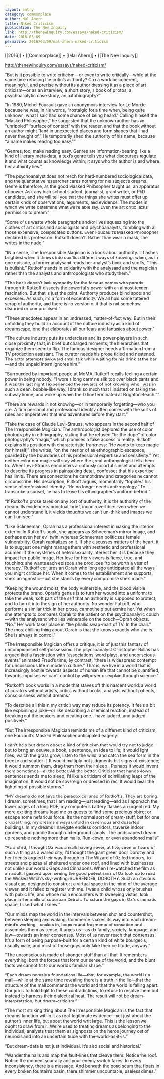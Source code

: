 ```yaml
---
layout: entry
category: commonplace
author: Mal Ahern
title: Naked Criticism
publication: The New Inquiry
link: http://thenewinquiry.com/essays/naked-criticism/
date: 2016-03-09
permalink: 2016/03/09/mal-ahern-naked-criticism
---
```


[[2016]] • [[Commonplace]] • [[Mal Ahern]] • [[The New Inquiry]]

http://thenewinquiry.com/essays/naked-criticism/

“But is it possible to write criticism—or even to write critically—while at the same time refusing the critic’s authority? Can a work be coherent, meaningful, and precise without its author dressing it as a piece of art criticism—or as an interview, a short story, a book of photos, a psychoanalytic case study, an autobiography?”

“In 1980, Michel Foucault gave an anonymous interview for Le Monde because he was, in his words, “nostalgic for a time when, being quite unknown, what I said had some chance of being heard.” Calling himself the “Masked Philosopher,” he suggested that the unknown author has an “unrippled” “surface of contact” with the reader, and that the book without an author might “land in unexpected places and form shapes that I had never thought of.” He temporarily shed the authority of his name, because “a name makes reading too easy.””

“Genres, too, make reading easy. Genres are information-bearing: like a kind of literary meta-data, a text’s genre tells you what discourses regulate it and what counts as knowledge within; it says who the author is and where her authority lies.”

“The psychoanalyst does not reach for hard-numbered sociological data, and the quantitative researcher cares nothing for his subject’s dreams. Genre is therefore, as the good Masked Philosopher taught us, an apparatus of power. Ask any high school student, journalist, grant writer, or PhD candidate, and she will tell you that the things she writes must offer up certain kinds of observations, arguments, and evidence. The modes in which we write determine what we’re able say. Even the art critic lacks permission to dream.”

“Some of us waste whole paragraphs and/or lives squeezing into the clothes of art critics and sociologists and psychoanalysts, fumbling with all those expensive, complicated buttons. Even Foucault’s Masked Philosopher declared his profession. Rutkoff doesn’t. Rather than wear a mask, she writes in the nude.”

“IN a sense, The Irresponsible Magician is a book about authority. It flashes brightest when it throws into conflict different ways of knowing: when, as in one episode, a former analysand reads her analyst’s book and scoffs, “This is bullshit.” Rutkoff stands in solidarity with the analysand and the magician rather than the analysts and anthropologists who study them.”

“The book doesn’t lack sympathy for the famous names who parade through it: Rutkoff dissects the powerful’s power with an almost tender fascination. But that is just the point. Authority produces blind spots and excesses. As such, it’s a form of eccentricity. We all hold some tattered scrap of authority, and there is no version of it that is not somehow distorted or compromised.”

“These anecdotes appear in an undressed, matter-of-fact way. But in their unfolding they build an account of the culture industry as a kind of dreamscape, one that elaborates all our fears and fantasies about power.”

“The culture industry puts its underclass and its power-players in such close proximity that, in brief but charged moments, the hierarchies that organize them seem to flip. The famous designer needs affirmation from a TV production assistant. The curator needs his prose tidied and neatened. The actor attempts awkward small talk while waiting for his drink at the bar—and the unpaid intern ignores him.”

“Surrounded by important people at MoMA, Rutkoff recalls feeling a certain power in being nobody. “I wore a long carmine silk top over black pants and it was the last night I experienced the rewards of not knowing who I was in such a clean, bubble-like way. I drank so much that I insisted on taking the subway home, and woke up when the D line terminated at Brighton Beach.””

“There are rewards in not knowing—or in temporarily forgetting—who you are. A firm personal and professional identity often comes with the sorts of rules and imperatives that end adventures before they start.”

“Take the case of Claude Levi-Strauss, who appears in the second half of The Irresponsible Magician. The anthropologist deplored the use of color photography in ethnography, stating that he refused “be the dupe” of color photography’s “magic,” which promises a false access to reality. Rutkoff explains his position with characteristic frankness: “He wants to keep magic for himself,” she writes, “on the interior of an ethnographic escapade, guarded by the boundaries of his professional expertise and sensitivity.” Yet neither color nor magic will stay where the great anthropologist tells them to. When Levi-Strauss encounters a riotously colorful sunset and attempts to describe its progress in painstaking detail, confesses that his expertise has limits. There are connections he cannot draw and categories he cannot circumscribe. His description, Rutkoff argues, momentarily “topples” his sense of professional identity. “He no longer needs anthropology.” To transcribe a sunset, he has to leave his ethnographer’s uniform behind.”

“If Rutkoff’s prose takes on any sort of authority, it is the authority of the dream. Its evidence is punctual, brief, incontrovertible: even when we cannot understand it, it yields thoughts we can’t un-think and images we can’t un-see.”

“Like Schneeman, Oprah has a professional interest in making the interior exterior. In Rutkoff’s book, she appears as Schneeman’s mirror image, and perhaps even her evil twin: whereas Schneeman politicizes female vulnerability, Oprah capitalizes on it. If she discusses matters of the heart, it is to suggest one might manage them with aesthetic and professional acumen. If the mysteries of heterosexuality interest her, it is because they impact her public image. Her love for her viewers is fierce, true, and touching: she wants each episode she produces “to be worth a year of therapy.” Rutkoff conjures an Oprah who long ago anticipated all the ways you might critique her. When it comes to the establishment she supports, she’s an agnostic—but she stands by every compromise she’s made.”

“Keeping the wound moist, the body vulnerable, and the blood visible protects the brand. Oprah’s genius is to turn her wound into a uniform: to take the weak, soft part of the self that an authority is supposed to protect, and to turn it into the sign of her authority. No wonder Rutkoff, who performs a similar trick in her prose, cannot help but admire her. Yet when she attempts to compares Oprah to the patient on the psychoanalytic couch—with the analysand who lies vulnerable on the couch—Oprah objects. “No.” Her work takes place in “the phallic swap-mart of TV. In the chair.” The most chilling thing about Oprah is that she knows exactly who she is. She is always in control.”

“The Irresponsible Magician offers a critique, it is of just this fantasy of uncompromised self-possession. The psychoanalyst Christopher Bollas has argued that a fascination with “associations, word plays, and unconscious events” animated Freud’s time; by contrast, “there is widespread contempt for unconscious life in modern culture.” That is, we live in a world that is increasingly hostile towards aspects of human life that cannot be quantified, towards impulses we can’t control by willpower or explain through science.”

“Rutkoff’s book works in a mode that staves off this nascent world: a world of curators without artists, critics without books, analysts without patients, consciousness without dreams.”

“To describe all this in my critic’s way may reduce its potency. It feels a bit like explaining a joke—or like describing a chemical reaction, instead of breaking out the beakers and creating one. I have judged, and judged positively.”

“But The Irresponsible Magician reminds me of a different kind of criticism, one Foucault’s Masked Philosopher anticipated eagerly:

I can’t help but dream about a kind of criticism that would try not to judge but to bring an oeuvre, a book, a sentence, an idea to life; it would light fires, watch the grass grow, listen to the wind, and catch the sea foam in the breeze and scatter it. It would multiply not judgments but signs of existence; it would summon them, drag them from their sleep . Perhaps it would invent them sometimes—all the better. All the better. Criticism that hands down sentences sends me to sleep; I’d like a criticism of scintillating leaps of the imagination. It would not be sovereign or dressed in red. It would bear the lightning of possible storms.”

“MY dreams do not have the paradoxical snap of Rutkoff’s. They are boring. I dream, sometimes, that I am reading—just reading—and as I approach the lower pages of a long PDF, my computer’s battery flashes an urgent red. My more exciting dreams lead me on quests to find some precious object or escape some nefarious force. It’s the normal sort of dream-stuff, but for one crucial thing: my dreams always unfold in cavernous and deserted buildings. In my dreams I navigate endless corridors, traverse indoor gardens, and paddle through underground canals. The landscapes I dream up resemble nothing more than malls. Run-down, or even abandoned malls”

“As a child, I thought Oz was a mall: having never, at five, seen or heard of such a thing as a walled city, I’d thought the giant green door Dorothy and her friends argued their way through in The Wizard of Oz led indoors, to streets and plazas all sheltered under one roof, and lined with businesses not unlike our world’s Gaps and Cinnabons. When I re-watched the film as an adult, I gasped upon seeing the good pedestrians of Oz look up to read the Wicked Witch’s sky-writing: SURRENDER, DOROTHY. Such an obvious visual cue, designed to construct a virtual space in the mind of the average viewer, and it failed to register with me. I was a child whose only brushes with public life, and whose main encounters with sweeping vistas, took place in the malls of suburban Detroit. To suture the gaps in Oz’s cinematic space, I used what I knew.”

“Our minds map the world in the intervals between shot and countershot, between sleeping and waking. Commerce snakes its way into each dream-mind’s working—snakes in, loops round fragments of sensation and assembles them as sense. It urges us—as do family, society, language, and law—towards an inner consensus. Most of us never reach that consensus. It’s a form of being purpose-built for a certain kind of white bourgeois, usually male; and most of those guys only fake their certitude, anyway.”

“The unconscious is made of stronger stuff than all that. It remembers everything: both the forces that form our sense of the world, and the blunt facts we cannot fit to our world’s familiar shape.”

“Each dream reveals a foundational lie—that, for example, the world is a mall—while at the same time revealing there is a truth in the lie—that the structure of the mall commands the world and that the world is falling apart. Our job is to hold tight to these contradictions, to refuse to resolve them but instead to harness their dialectical heat. The result will not be dream-interpretation, but dream-criticism.”

“The most striking thing about The Irresponsible Magician is the fact that dreams function within it as real, legitimate evidence—not just about the author’s inner life, but about the world writ large. This is the lesson we ought to draw from it. We’re used to treating dreams as belonging to the individual; analysts treat them as signposts on the hero’s journey out of neurosis and into an uncertain truce with the-world-as-it-is.”

“But dream-data is not just individual. It’s also social and historical.”

“Wander the halls and map the fault-lines that cleave them. Notice the roof. Notice the moment your ally and your enemy switch faces. In every inconsistency, there is a message. And beneath the pond scum that floats in every broken fountain’s basin, there shimmer uncountable, useless dimes.”
